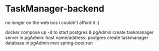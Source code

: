 # TaskManager-backend
no longer on the web bcs i couldn't afford it :(

docker compose up -d to start postgres & pgAdmin
create taskmanager server in pgAdmin: host name/address: postgres
create taskmanager database in pgAdmin
mvn spring-boot:run
